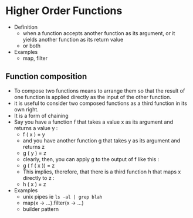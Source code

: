# Higher Order Functions

- Definition
  - when a function accepts another function as its argument, or it yields another function as its return value
  - or both
- Examples
  - map, filter

## Function composition

- To compose two functions means to arrange them so that the result of one function is applied directly as the input of the other function.
- it is useful to consider two composed functions as a third function in its own right.
- It is a form of chaining
- Say you have a function f that takes a value x as its argument and returns a value y :
  - f ( x ) = y
  - and you have another function g that takes y as its argument and returns z
  - g ( y ) = z
  - clearly, then, you can apply g to the output of f like this :
  - g ( f ( x )) = z
  - This implies, therefore, that there is a third function h that maps x directly to z :
  - h ( x ) = z
- Examples
  - unix pipes ie `ls -al | grep blah`
  - map(x -> ...).filter(x -> ...)
  - builder pattern
